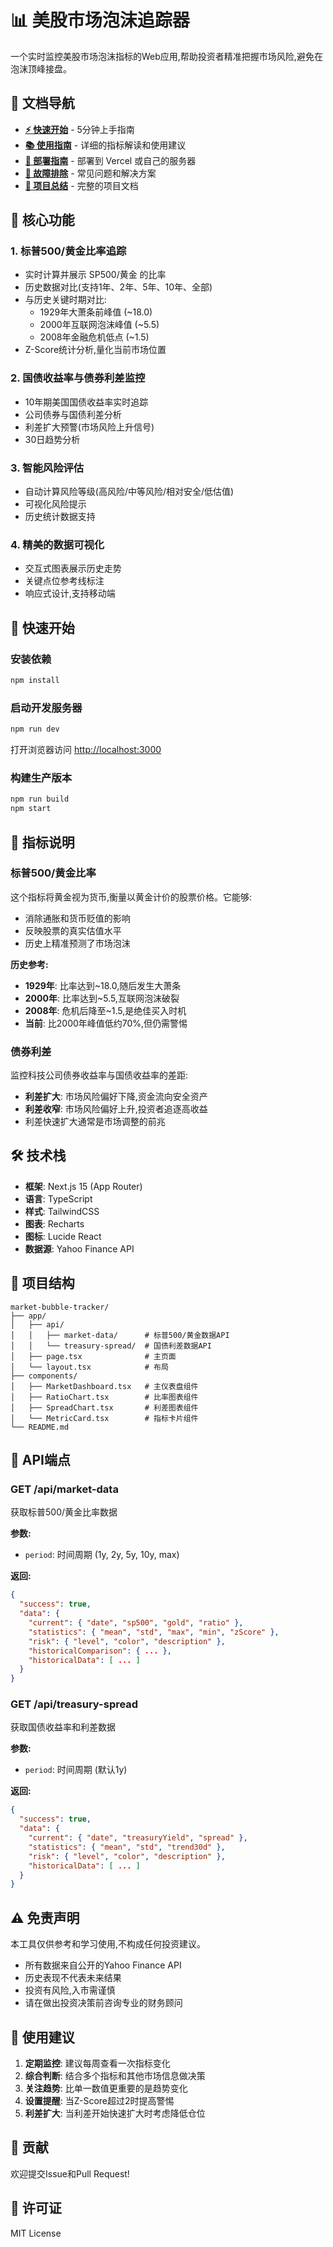 # 📊 美股市场泡沫追踪器

一个实时监控美股市场泡沫指标的Web应用,帮助投资者精准把握市场风险,避免在泡沫顶峰接盘。

## 📖 文档导航

- **[⚡ 快速开始](./QUICK_START.md)** - 5分钟上手指南
- **[📚 使用指南](./USAGE_GUIDE.md)** - 详细的指标解读和使用建议
- **[🚀 部署指南](./DEPLOYMENT.md)** - 部署到 Vercel 或自己的服务器
- **[🔧 故障排除](./TROUBLESHOOTING.md)** - 常见问题和解决方案
- **[📝 项目总结](./PROJECT_SUMMARY.md)** - 完整的项目文档

## 🎯 核心功能

### 1. **标普500/黄金比率追踪**
- 实时计算并展示 SP500/黄金 的比率
- 历史数据对比(支持1年、2年、5年、10年、全部)
- 与历史关键时期对比:
  - 1929年大萧条前峰值 (~18.0)
  - 2000年互联网泡沫峰值 (~5.5)
  - 2008年金融危机低点 (~1.5)
- Z-Score统计分析,量化当前市场位置

### 2. **国债收益率与债券利差监控**
- 10年期美国国债收益率实时追踪
- 公司债券与国债利差分析
- 利差扩大预警(市场风险上升信号)
- 30日趋势分析

### 3. **智能风险评估**
- 自动计算风险等级(高风险/中等风险/相对安全/低估值)
- 可视化风险提示
- 历史统计数据支持

### 4. **精美的数据可视化**
- 交互式图表展示历史走势
- 关键点位参考线标注
- 响应式设计,支持移动端

## 🚀 快速开始

### 安装依赖

```bash
npm install
```

### 启动开发服务器

```bash
npm run dev
```

打开浏览器访问 [http://localhost:3000](http://localhost:3000)

### 构建生产版本

```bash
npm run build
npm start
```

## 📖 指标说明

### 标普500/黄金比率

这个指标将黄金视为货币,衡量以黄金计价的股票价格。它能够:
- 消除通胀和货币贬值的影响
- 反映股票的真实估值水平
- 历史上精准预测了市场泡沫

**历史参考:**
- **1929年**: 比率达到~18.0,随后发生大萧条
- **2000年**: 比率达到~5.5,互联网泡沫破裂
- **2008年**: 危机后降至~1.5,是绝佳买入时机
- **当前**: 比2000年峰值低约70%,但仍需警惕

### 债券利差

监控科技公司债券收益率与国债收益率的差距:
- **利差扩大**: 市场风险偏好下降,资金流向安全资产
- **利差收窄**: 市场风险偏好上升,投资者追逐高收益
- 利差快速扩大通常是市场调整的前兆

## 🛠️ 技术栈

- **框架**: Next.js 15 (App Router)
- **语言**: TypeScript
- **样式**: TailwindCSS
- **图表**: Recharts
- **图标**: Lucide React
- **数据源**: Yahoo Finance API

## 📁 项目结构

```
market-bubble-tracker/
├── app/
│   ├── api/
│   │   ├── market-data/      # 标普500/黄金数据API
│   │   └── treasury-spread/  # 国债利差数据API
│   ├── page.tsx              # 主页面
│   └── layout.tsx            # 布局
├── components/
│   ├── MarketDashboard.tsx   # 主仪表盘组件
│   ├── RatioChart.tsx        # 比率图表组件
│   ├── SpreadChart.tsx       # 利差图表组件
│   └── MetricCard.tsx        # 指标卡片组件
└── README.md
```

## 🔧 API端点

### GET /api/market-data
获取标普500/黄金比率数据

**参数:**
- `period`: 时间周期 (1y, 2y, 5y, 10y, max)

**返回:**
```json
{
  "success": true,
  "data": {
    "current": { "date", "sp500", "gold", "ratio" },
    "statistics": { "mean", "std", "max", "min", "zScore" },
    "risk": { "level", "color", "description" },
    "historicalComparison": { ... },
    "historicalData": [ ... ]
  }
}
```

### GET /api/treasury-spread
获取国债收益率和利差数据

**参数:**
- `period`: 时间周期 (默认1y)

**返回:**
```json
{
  "success": true,
  "data": {
    "current": { "date", "treasuryYield", "spread" },
    "statistics": { "mean", "std", "trend30d" },
    "risk": { "level", "color", "description" },
    "historicalData": [ ... ]
  }
}
```

## ⚠️ 免责声明

本工具仅供参考和学习使用,不构成任何投资建议。

- 所有数据来自公开的Yahoo Finance API
- 历史表现不代表未来结果
- 投资有风险,入市需谨慎
- 请在做出投资决策前咨询专业的财务顾问

## 📝 使用建议

1. **定期监控**: 建议每周查看一次指标变化
2. **综合判断**: 结合多个指标和其他市场信息做决策
3. **关注趋势**: 比单一数值更重要的是趋势变化
4. **设置提醒**: 当Z-Score超过2时提高警惕
5. **利差扩大**: 当利差开始快速扩大时考虑降低仓位

## 🤝 贡献

欢迎提交Issue和Pull Request!

## 📄 许可证

MIT License
